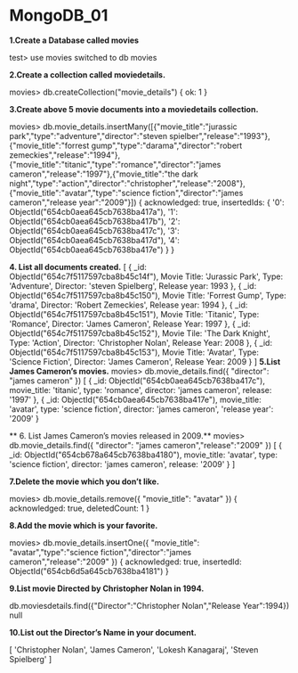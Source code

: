 # MongoDB_01
**1.Create a Database called movies**

test> use movies
switched to db movies

**2.Create a collection called moviedetails.**

movies> db.createCollection("movie_details")
{ ok: 1 }

**3.Create above 5 movie documents into a moviedetails collection.**

movies> db.movie_details.insertMany([{"movie_title":"jurassic park","type":"adventure","director":"steven spielber","release":"1993"},{"movie_title":"forrest gump","type":"darama","director":"robert zemeckies","release":"1994"},{"movie_title":"titanic","type":"romance","director":"james cameron","release":"1997"},{"movie_title":"the dark night","type":"action","director":"christopher","release":"2008"},{"movie_title":"avatar","type":"science fiction","director":"james cameron","release year":"2009"}])
{
  acknowledged: true,
  insertedIds: {
    '0': ObjectId("654cb0aea645cb7638ba417a"),
    '1': ObjectId("654cb0aea645cb7638ba417b"),
    '2': ObjectId("654cb0aea645cb7638ba417c"),
    '3': ObjectId("654cb0aea645cb7638ba417d"),
    '4': ObjectId("654cb0aea645cb7638ba417e")
  }
}

**4. List all documents created.**
[
{
_id: ObjectId("654c7f5117597cba8b45c14f"),
Movie Title: 'Jurassic Park',
Type: 'Adventure',
Director: 'steven Spielberg',
Release year: 1993
},
{
_id: ObjectId("654c7f5117597cba8b45c150"),
Movie Title: 'Forrest Gump',
Type: 'drama',
Director: 'Robert Zemeckies',
Release year: 1994
},
{
_id: ObjectId("654c7f5117597cba8b45c151"),
Movie Title: 'Titanic',
Type: 'Romance',
Director: 'James Cameron',
Release Year: 1997
},
{
_id: ObjectId("654c7f5117597cba8b45c152"),
Movie Tile: 'The Dark Knight',
Type: 'Action',
Director: 'Christopher Nolan',
Release Year: 2008
},
{
_id: ObjectId("654c7f5117597cba8b45c153"),
Movie Title: 'Avatar',
Type: 'Science Fiction',
Director: 'James Cameron',
Release Year: 2009
}
]
**5.List James Cameron’s movies.**
movies> db.movie_details.find({ "director": "james cameron" })
[
  {
    _id: ObjectId("654cb0aea645cb7638ba417c"),
    movie_title: 'titanic',
    type: 'romance',
    director: 'james cameron',
    release: '1997'
  },
  {
    _id: ObjectId("654cb0aea645cb7638ba417e"),
    movie_title: 'avatar',
    type: 'science fiction',
    director: 'james cameron',
    'release year': '2009'
  }
  
** 6. List James Cameron’s movies released in 2009.**
movies> db.movie_details.find({ "director": "james cameron","release":"2009" })
[
  {
    _id: ObjectId("654cb678a645cb7638ba4180"),
    movie_title: 'avatar',
    type: 'science fiction',
    director: 'james cameron',
    release: '2009'
  }
]

 **7.Delete the movie which you don’t like.**
 
movies> db.movie_details.remove({ "movie_title": "avatar" })
{ acknowledged: true, deletedCount: 1 }

**8.Add the movie which is your favorite.**

movies> db.movie_details.insertOne({ "movie_title": "avatar","type":"science fiction","director":"james cameron","release":"2009" })
{
  acknowledged: true,
  insertedId: ObjectId("654cb6d5a645cb7638ba4181")
}

**9.List movie Directed by Christopher Nolan in 1994.**

db.moviesdetails.find({"Director":"Christopher Nolan","Release Year":1994})
null

**10.List out the Director’s Name in your document.**

[
  'Christopher Nolan',
  'James Cameron',
  'Lokesh Kanagaraj',
  'Steven Spielberg'
]





